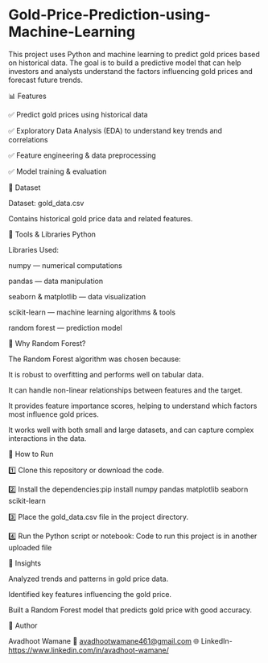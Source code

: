 # Gold-Price-Prediction-using-Machine-Learning
This project uses Python and machine learning to predict gold prices based on historical data. The goal is to build a predictive model that can help investors and analysts understand the factors influencing gold prices and forecast future trends.


📊 Features

✅ Predict gold prices using historical data

✅ Exploratory Data Analysis (EDA) to understand key trends and correlations

✅ Feature engineering & data preprocessing

✅ Model training & evaluation


📁 Dataset

Dataset: gold_data.csv

Contains historical gold price data and related features.

🧰 Tools & Libraries
Python

Libraries Used:

numpy — numerical computations

pandas — data manipulation

seaborn & matplotlib — data visualization

scikit-learn — machine learning algorithms & tools

random forest — prediction model

🤖 Why Random Forest?

The Random Forest algorithm was chosen because:

It is robust to overfitting and performs well on tabular data.

It can handle non-linear relationships between features and the target.

It provides feature importance scores, helping to understand which factors most influence gold prices.

It works well with both small and large datasets, and can capture complex interactions in the data.

🚀 How to Run

1️⃣ Clone this repository or download the code.

2️⃣ Install the dependencies:pip install numpy pandas matplotlib seaborn scikit-learn

3️⃣ Place the gold_data.csv file in the project directory.

4️⃣ Run the Python script or notebook: Code to run this project is in another uploaded file


📌 Insights

Analyzed trends and patterns in gold price data.

Identified key features influencing the gold price.

Built a Random Forest model that predicts gold price with good accuracy.

👤 Author

Avadhoot Wamane
📧 avadhootwamane461@gmail.com 
🌐 LinkedIn- https://www.linkedin.com/in/avadhoot-wamane/

